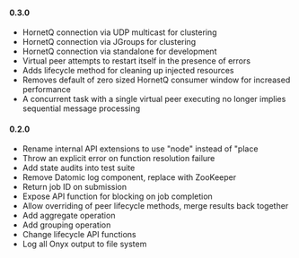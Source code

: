 #### 0.3.0
- HornetQ connection via UDP multicast for clustering
- HornetQ connection via JGroups for clustering
- HornetQ connection via standalone for development
- Virtual peer attempts to restart itself in the presence of errors
- Adds lifecycle method for cleaning up injected resources
- Removes default of zero sized HornetQ consumer window for increased performance
- A concurrent task with a single virtual peer executing no longer implies sequential message processing

#### 0.2.0

- Rename internal API extensions to use "node" instead of "place
- Throw an explicit error on function resolution failure
- Add state audits into test suite
- Remove Datomic log component, replace with ZooKeeper
- Return job ID on submission
- Expose API function for blocking on job completion
- Allow overriding of peer lifecycle methods, merge results back together
- Add aggregate operation
- Add grouping operation
- Change lifecycle API functions
- Log all Onyx output to file system
